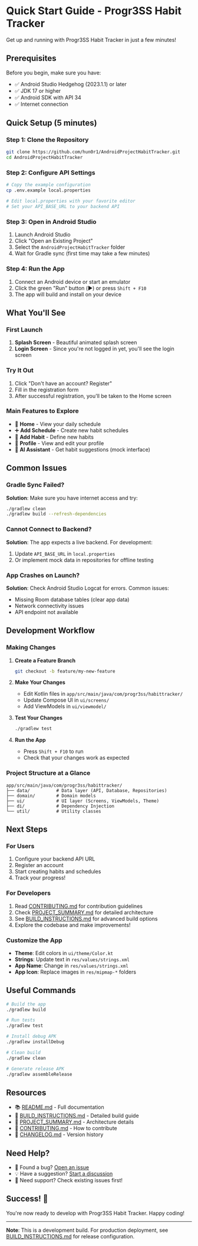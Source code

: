 # Quick Start Guide - Progr3SS Habit Tracker

Get up and running with Progr3SS Habit Tracker in just a few minutes!

## Prerequisites

Before you begin, make sure you have:
- ✅ Android Studio Hedgehog (2023.1.1) or later
- ✅ JDK 17 or higher
- ✅ Android SDK with API 34
- ✅ Internet connection

## Quick Setup (5 minutes)

### Step 1: Clone the Repository
```bash
git clone https://github.com/hun0r1/AndroidProjectHabitTracker.git
cd AndroidProjectHabitTracker
```

### Step 2: Configure API Settings
```bash
# Copy the example configuration
cp .env.example local.properties

# Edit local.properties with your favorite editor
# Set your API_BASE_URL to your backend API
```

### Step 3: Open in Android Studio
1. Launch Android Studio
2. Click "Open an Existing Project"
3. Select the `AndroidProjectHabitTracker` folder
4. Wait for Gradle sync (first time may take a few minutes)

### Step 4: Run the App
1. Connect an Android device or start an emulator
2. Click the green "Run" button (▶️) or press `Shift + F10`
3. The app will build and install on your device

## What You'll See

### First Launch
1. **Splash Screen** - Beautiful animated splash screen
2. **Login Screen** - Since you're not logged in yet, you'll see the login screen

### Try It Out
1. Click "Don't have an account? Register"
2. Fill in the registration form
3. After successful registration, you'll be taken to the Home screen

### Main Features to Explore
- 📅 **Home** - View your daily schedule
- ➕ **Add Schedule** - Create new habit schedules
- 💪 **Add Habit** - Define new habits
- 👤 **Profile** - View and edit your profile
- 🤖 **AI Assistant** - Get habit suggestions (mock interface)

## Common Issues

### Gradle Sync Failed?
**Solution**: Make sure you have internet access and try:
```bash
./gradlew clean
./gradlew build --refresh-dependencies
```

### Cannot Connect to Backend?
**Solution**: The app expects a live backend. For development:
1. Update `API_BASE_URL` in `local.properties`
2. Or implement mock data in repositories for offline testing

### App Crashes on Launch?
**Solution**: Check Android Studio Logcat for errors. Common issues:
- Missing Room database tables (clear app data)
- Network connectivity issues
- API endpoint not available

## Development Workflow

### Making Changes

1. **Create a Feature Branch**
   ```bash
   git checkout -b feature/my-new-feature
   ```

2. **Make Your Changes**
   - Edit Kotlin files in `app/src/main/java/com/progr3ss/habittracker/`
   - Update Compose UI in `ui/screens/`
   - Add ViewModels in `ui/viewmodel/`

3. **Test Your Changes**
   ```bash
   ./gradlew test
   ```

4. **Run the App**
   - Press `Shift + F10` to run
   - Check that your changes work as expected

### Project Structure at a Glance

```
app/src/main/java/com/progr3ss/habittracker/
├── data/          # Data layer (API, Database, Repositories)
├── domain/        # Domain models
├── ui/            # UI layer (Screens, ViewModels, Theme)
├── di/            # Dependency Injection
└── util/          # Utility classes
```

## Next Steps

### For Users
1. Configure your backend API URL
2. Register an account
3. Start creating habits and schedules
4. Track your progress!

### For Developers
1. Read [CONTRIBUTING.md](CONTRIBUTING.md) for contribution guidelines
2. Check [PROJECT_SUMMARY.md](PROJECT_SUMMARY.md) for detailed architecture
3. See [BUILD_INSTRUCTIONS.md](BUILD_INSTRUCTIONS.md) for advanced build options
4. Explore the codebase and make improvements!

### Customize the App
- **Theme**: Edit colors in `ui/theme/Color.kt`
- **Strings**: Update text in `res/values/strings.xml`
- **App Name**: Change in `res/values/strings.xml`
- **App Icon**: Replace images in `res/mipmap-*` folders

## Useful Commands

```bash
# Build the app
./gradlew build

# Run tests
./gradlew test

# Install debug APK
./gradlew installDebug

# Clean build
./gradlew clean

# Generate release APK
./gradlew assembleRelease
```

## Resources

- 📚 [README.md](README.md) - Full documentation
- 🔧 [BUILD_INSTRUCTIONS.md](BUILD_INSTRUCTIONS.md) - Detailed build guide
- 📖 [PROJECT_SUMMARY.md](PROJECT_SUMMARY.md) - Architecture details
- 🤝 [CONTRIBUTING.md](CONTRIBUTING.md) - How to contribute
- 📝 [CHANGELOG.md](CHANGELOG.md) - Version history

## Need Help?

- 🐛 Found a bug? [Open an issue](https://github.com/hun0r1/AndroidProjectHabitTracker/issues)
- 💡 Have a suggestion? [Start a discussion](https://github.com/hun0r1/AndroidProjectHabitTracker/discussions)
- 📧 Need support? Check existing issues first!

## Success! 🎉

You're now ready to develop with Progr3SS Habit Tracker. Happy coding!

---

**Note**: This is a development build. For production deployment, see [BUILD_INSTRUCTIONS.md](BUILD_INSTRUCTIONS.md) for release configuration.
